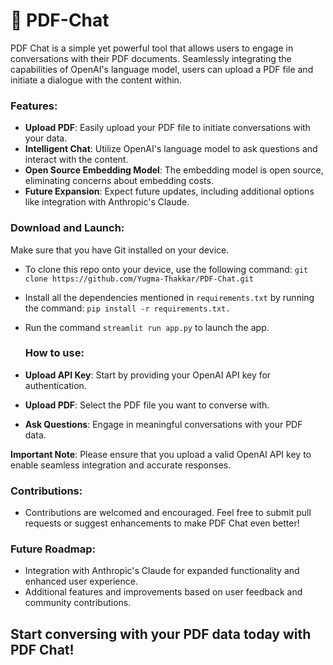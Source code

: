 
# 💬 PDF-Chat

PDF Chat is a simple yet powerful tool that allows users to engage in conversations with their PDF documents. Seamlessly integrating the capabilities of OpenAI's language model, users can upload a PDF file and initiate a dialogue with the content within.


### Features:

- **Upload PDF**: Easily upload your PDF file to initiate conversations with your data.
- **Intelligent Chat**: Utilize OpenAI's language model to ask questions and interact with the content.
- **Open Source Embedding Model**: The embedding model is open source, eliminating concerns about embedding costs.
- **Future Expansion**: Expect future updates, including additional options like integration with Anthropic's Claude.


### Download and Launch:

Make sure that you have Git installed on your device.

- To clone this repo onto your device, use the following command:
  `git clone https://github.com/Yugma-Thakkar/PDF-Chat.git`
- Install all the dependencies mentioned in `requirements.txt` by running the command:
  `pip install -r requirements.txt.`
- Run the command `streamlit run app.py` to launch the app.


  ### How to use:

- **Upload API Key**: Start by providing your OpenAI API key for authentication.
- **Upload PDF**: Select the PDF file you want to converse with.
- **Ask Questions**: Engage in meaningful conversations with your PDF data.

**Important Note**: Please ensure that you upload a valid OpenAI API key to enable seamless integration and accurate responses.


### Contributions:

- Contributions are welcomed and encouraged. Feel free to submit pull requests or suggest enhancements to make PDF Chat even better!


### Future Roadmap:

- Integration with Anthropic's Claude for expanded functionality and enhanced user experience.
- Additional features and improvements based on user feedback and community contributions.


## Start conversing with your PDF data today with PDF Chat!
